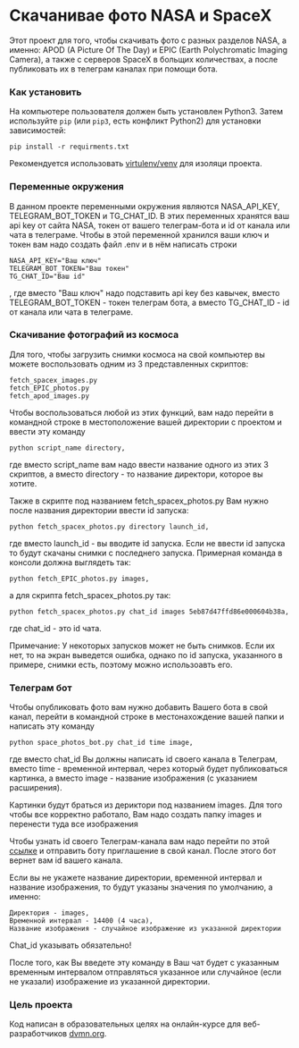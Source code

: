 # Скачанивае фото NASA и SpaceX

Этот проект для того, чтобы скачивать фото с разных разделов NASA, а именно: APOD (A Picture Of The Day) и EPIC (Earth Polychromatic Imaging Camera), а также с серверов SpaceX в больщих количествах, а после публиковать их в телеграм каналах при помощи бота.

### Как установить

На компьютере пользователя должен быть установлен Python3.
Затем используйте `pip` (или `pip3`, есть конфликт Python2) для установки зависимостей:
```
pip install -r requirments.txt
``` 
Рекомендуется использовать [virtulenv/venv](https://docs.pythpn.org/3/library/venv.html) для изоляци проекта.

### Переменные окружения

В данном проекте переменными окружения являются NASA_API_KEY, TELEGRAM_BOT_TOKEN и TG_CHAT_ID. В этих переменных хранятся ваш api key от сайта NASA, токен от вашего телеграм-бота и id от канала или чата в телеграме. Чтобы в этой переменной хранился ваши ключ и токен вам надо создать файл .env и в нём написать строки
```
NASA_API_KEY="Ваш ключ"
TELEGRAM_BOT_TOKEN="Ваш токен"
TG_CHAT_ID="Ваш id"
``` 
, где вместо "Ваш ключ" надо подставить api key без кавычек, вместо TELEGRAM_BOT_TOKEN - токен телеграм бота, а вместо TG_CHAT_ID - id от канала или чата в телеграме.

### Скачивание фотографий из космоса

Для того, чтобы загрузить снимки космоса на свой компьютер вы можете воспользовать одним из 3 представленных скриптов:
```
fetch_spacex_images.py
fetch_EPIC_photos.py
fetch_apod_images.py
```
Чтобы воспользоваться любой из этих функций, вам надо перейти в командной строке в местоположение вашей директории с проектом и ввести эту команду
```
python script_name directory,
```
где вместо script_name вам надо ввести название одного из этих 3 скриптов, а вместо directory - то название директори, которое вы хотите.

Также в скрипте под названием fetch_spacex_photos.py Вам нужно после названия директории ввести id запуска:
```
python fetch_spacex_photos.py directory launch_id,
```
где вместо launch_id - вы вводите id запуска. Если не ввести id запуска то будут скачаны снимки с последнего запуска. Примерная команда в консоли должна выглядеть так:
```
python fetch_EPIC_photos.py images,
```
а для скрипта fetch_spacex_photos.py так:
```
python fetch_spacex_photos.py chat_id images 5eb87d47ffd86e000604b38a,
```
где chat_id - это id чата.

Примечание:
У некоторых запусков может не быть снимков. Если их нет, то на экран выведется ошибка, однако по id запуска, указанного в примере, снимки есть, поэтому можно использоавть его.

### Телеграм бот

Чтобы опубликовать фото вам нужно добавить Вашего бота в свой канал, перейти в командной строке в местонахождение вашей папки и написать эту команду
```
python space_photos_bot.py chat_id time image,
```
где вместо chat_id Вы должны написать id своего канала в Телеграм, вместо time - временной интервал, через который будет публиковаться картинка, а вместо image - название изображения (с указанием расширения).

Картинки будут браться из дериктори под названием images.
Для того чтобы все корректно работало, Вам надо создать папку images и перенести туда все изображения

Чтобы узнать id своего Телеграм-канала вам надо перейти по этой [ссылке](https://t.me/username_to_id_bot) и отправить боту приглашение в свой канал. После этого бот вернет вам id вашего канала.

Если вы не укажете название директории, временной интервал и название изображения, то будут указаны значения по умолчанию, а именно:
```
Директория - images,
Временной интервал - 14400 (4 часа),
Название изображения - случайное изображение из указанной директории
```

Chat_id указывать обязательно!


После того, как Вы введете эту команду в Ваш чат будет с указанным временным интервалом отправляться указанное или случайное (если не указали) изображение из указанной директории. 

### Цель проекта

Код написан в образовательных целях на онлайн-курсе для веб-разработчиков [dvmn.org](https://dvmn.org).